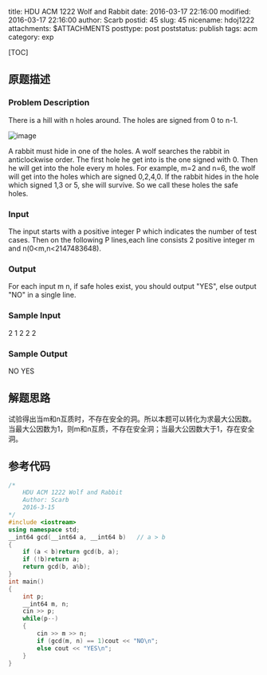 title: HDU ACM 1222 Wolf and Rabbit
date: 2016-03-17 22:16:00
modified: 2016-03-17 22:16:00
author: Scarb
postid: 45
slug: 45
nicename: hdoj1222
attachments: $ATTACHMENTS
posttype: post
poststatus: publish
tags: acm
category: exp

[TOC]

## 原题描述

### Problem Description

There is a hill with n holes around. The holes are signed from 0 to n-1.

![image](http://acm.hdu.edu.cn/data/images/C9-1004-1.jpg)

A rabbit must hide in one of the holes. A wolf searches the rabbit in anticlockwise order. The first hole he get into is the one signed with 0. Then he will get into the hole every m holes. For example, m=2 and n=6, the wolf will get into the holes which are signed 0,2,4,0. If the rabbit hides in the hole which signed 1,3 or 5, she will survive. So we call these holes the safe holes.

### Input

The input starts with a positive integer P which indicates the number of test cases. Then on the following P lines,each line consists 2 positive integer m and n(0&lt;m,n&lt;2147483648).

### Output

For each input m n, if safe holes exist, you should output "YES", else output "NO" in a single line.

### Sample Input

2
1 2
2 2

### Sample Output

NO
YES

## 解题思路

试验得出当m和n互质时，不存在安全的洞。所以本题可以转化为求最大公因数。
当最大公因数为1，则m和n互质，不存在安全洞；当最大公因数大于1，存在安全洞。

## 参考代码

```C++
/*
	HDU ACM 1222 Wolf and Rabbit
	Author: Scarb
	2016-3-15
*/
#include <iostream>
using namespace std;
__int64 gcd(__int64 a, __int64 b)	// a > b
{
	if (a < b)return gcd(b, a);
	if (!b)return a;
	return gcd(b, a%b);
}
int main()
{
	int p;
	__int64 m, n;
	cin >> p;
	while(p--)
	{
		cin >> m >> n;
		if (gcd(m, n) == 1)cout << "NO\n";
		else cout << "YES\n";
	}
}
```